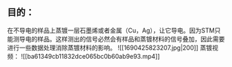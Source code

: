 ## 目的：
在不导电的样品上蒸镀一层石墨烯或者金属（Cu，Ag），让它导电。因为STM只能测导电的样品。这样测出的信号必然会有样品和蒸镀材料的信号叠加，因此需要进行一些数据处理消除蒸镀材料的影响。
![[1690425823207.jpg|200]]
蒸镀视频：
![[ba61349cb11832dce065bc0b60ab9e93.mp4]]

